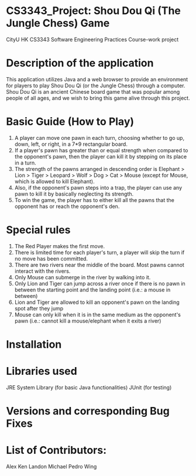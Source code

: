 # CS3343_Project: Shou Dou Qi (The Jungle Chess) Game
CityU HK CS3343 Software Engineering Practices Course-work project

# Description of the application
This application utilizes Java and a web browser to provide an environment for players to play Shou Dou Qi (or the Jungle Chess) through a computer. 
Shou Dou Qi is an ancient Chinese board game that was popular among people of all ages, and we wish to bring this game alive through this project.

# Basic Guide (How to Play)
1) A player can move one pawn in each turn, choosing whether to go up, down, left, or right, in a 7*9 rectangular board.
2) If a player's pawn has greater than or equal strength when compared to the opponent's pawn, then the player can kill it by stepping on its place in a turn.
3) The strength of the pawns arranged in descending order is Elephant > Lion > Tiger > Leopard > Wolf > Dog > Cat > Mouse (except for Mouse, which is allowed to kill Elephant).
4) Also, if the opponent's pawn steps into a trap, the player can use any pawn to kill it by basically neglecting its strength.
5) To win the game, the player has to either kill all the pawns that the opponent has or reach the opponent's den.

# Special rules 
1) The Red Player makes the first move.
2) There is limited time for each player's turn, a player will skip the turn if no move has been committed.
3) There are two rivers near the middle of the board. Most pawns cannot interact with the rivers.
4) Only Mouse can submerge in the river by walking into it.
5) Only Lion and Tiger can jump across a river once if there is no pawn in between the starting point and the landing point (i.e.: a mouse in between)
6) Lion and Tiger are allowed to kill an opponent's pawn on the landing spot after they jump
7) Mouse can only kill when it is in the same medium as the opponent's pawn (i.e.: cannot kill a mouse/elephant when it exits a river)

# Installation

# Libraries used 
JRE System Library (for basic Java functionalities)
JUnit (for testing)

# Versions and corresponding Bug Fixes

# List of Contributors:
Alex
Ken 
Landon
Michael
Pedro
Wing

